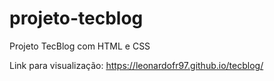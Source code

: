 # projeto-tecblog
Projeto TecBlog com HTML e CSS

Link para visualização: https://leonardofr97.github.io/tecblog/
